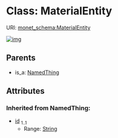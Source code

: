 
# Class: MaterialEntity




URI: [monet_schema:MaterialEntity](http://example.com/monet_schema/MaterialEntity)


[![img](https://yuml.me/diagram/nofunky;dir:TB/class/[NamedThing],[NamedThing]^-[MaterialEntity&#124;id(i):string])](https://yuml.me/diagram/nofunky;dir:TB/class/[NamedThing],[NamedThing]^-[MaterialEntity&#124;id(i):string])

## Parents

 *  is_a: [NamedThing](NamedThing.md)

## Attributes


### Inherited from NamedThing:

 * [id](id.md)  <sub>1..1</sub>
     * Range: [String](types/String.md)
